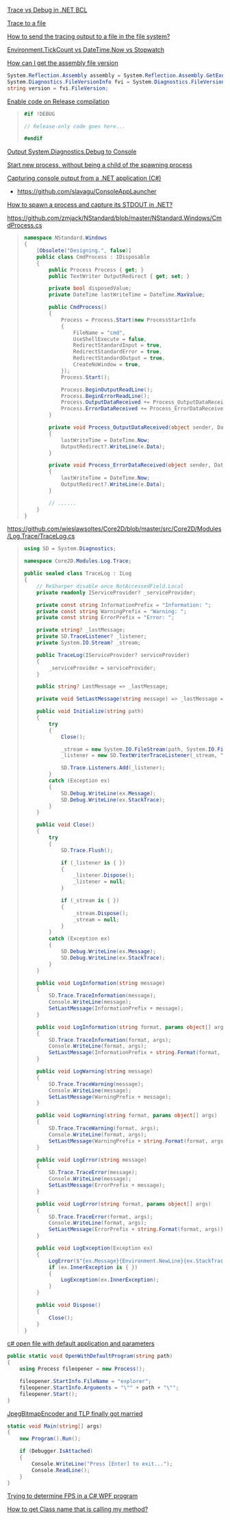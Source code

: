 [Trace vs Debug in .NET BCL](https://stackoverflow.com/questions/179868/trace-vs-debug-in-net-bcl)

[Trace to a file](https://stackoverflow.com/questions/7769085/net-trace-to-a-file-not-working)

[How to send the tracing output to a file in the file system?](https://stackoverflow.com/questions/3279992/how-to-send-the-tracing-output-to-a-file-in-the-file-system)

[Environment.TickCount vs DateTime.Now vs Stopwatch](https://stackoverflow.com/questions/243351/environment-tickcount-vs-datetime-now)

[How can I get the assembly file version](https://stackoverflow.com/questions/909555/how-can-i-get-the-assembly-file-version)
```csharp
System.Reflection.Assembly assembly = System.Reflection.Assembly.GetExecutingAssembly();
System.Diagnostics.FileVersionInfo fvi = System.Diagnostics.FileVersionInfo.GetVersionInfo(assembly.Location);
string version = fvi.FileVersion;
```

[Enable code on Release compilation](https://stackoverflow.com/questions/6927263/enable-code-on-release-compilation)

> ```csharp
> #if !DEBUG
> 
> // Release-only code goes here...
> 
> #endif
> ```

[Output System.Diagnostics.Debug to Console](https://stackoverflow.com/questions/37885587/output-system-diagnostics-debug-to-console)

[Start new process, without being a child of the spawning process](https://stackoverflow.com/questions/8434379/start-new-process-without-being-a-child-of-the-spawning-process)

[Capturing console output from a .NET application (C#)](https://stackoverflow.com/questions/186822/capturing-console-output-from-a-net-application-c)

- https://github.com/slavagu/ConsoleAppLauncher

[How to spawn a process and capture its STDOUT in .NET?](https://stackoverflow.com/questions/285760/how-to-spawn-a-process-and-capture-its-stdout-in-net)

https://github.com/zmjack/NStandard/blob/master/NStandard.Windows/CmdProcess.cs

> ```csharp
> namespace NStandard.Windows
> {
>     [Obsolete("Designing.", false)]
>     public class CmdProcess : IDisposable
>     {
>         public Process Process { get; }
>         public TextWriter OutputRedirect { get; set; }
> 
>         private bool disposedValue;
>         private DateTime lastWriteTime = DateTime.MaxValue;
> 
>         public CmdProcess()
>         {
>             Process = Process.Start(new ProcessStartInfo
>             {
>                 FileName = "cmd",
>                 UseShellExecute = false,
>                 RedirectStandardInput = true,
>                 RedirectStandardError = true,
>                 RedirectStandardOutput = true,
>                 CreateNoWindow = true,
>             });
>             Process.Start();
> 
>             Process.BeginOutputReadLine();
>             Process.BeginErrorReadLine();
>             Process.OutputDataReceived += Process_OutputDataReceived;
>             Process.ErrorDataReceived += Process_ErrorDataReceived;
>         }
> 
>         private void Process_OutputDataReceived(object sender, DataReceivedEventArgs e)
>         {
>             lastWriteTime = DateTime.Now;
>             OutputRedirect?.WriteLine(e.Data);
>         }
> 
>         private void Process_ErrorDataReceived(object sender, DataReceivedEventArgs e)
>         {
>             lastWriteTime = DateTime.Now;
>             OutputRedirect?.WriteLine(e.Data);
>         }
> 
>         // ......
>     }
> }
> ```

https://github.com/wieslawsoltes/Core2D/blob/master/src/Core2D/Modules/Log.Trace/TraceLog.cs

> ```csharp
> using SD = System.Diagnostics;
> 
> namespace Core2D.Modules.Log.Trace;
> 
> public sealed class TraceLog : ILog
> {
>     // ReSharper disable once NotAccessedField.Local
>     private readonly IServiceProvider? _serviceProvider;
> 
>     private const string InformationPrefix = "Information: ";
>     private const string WarningPrefix = "Warning: ";
>     private const string ErrorPrefix = "Error: ";
> 
>     private string? _lastMessage;
>     private SD.TraceListener? _listener;
>     private System.IO.Stream? _stream;
> 
>     public TraceLog(IServiceProvider? serviceProvider)
>     {
>         _serviceProvider = serviceProvider;
>     }
> 
>     public string? LastMessage => _lastMessage;
> 
>     private void SetLastMessage(string message) => _lastMessage = message;
> 
>     public void Initialize(string path)
>     {
>         try
>         {
>             Close();
> 
>             _stream = new System.IO.FileStream(path, System.IO.FileMode.Append);
>             _listener = new SD.TextWriterTraceListener(_stream, "listener");
> 
>             SD.Trace.Listeners.Add(_listener);
>         }
>         catch (Exception ex)
>         {
>             SD.Debug.WriteLine(ex.Message);
>             SD.Debug.WriteLine(ex.StackTrace);
>         }
>     }
> 
>     public void Close()
>     {
>         try
>         {
>             SD.Trace.Flush();
> 
>             if (_listener is { })
>             {
>                 _listener.Dispose();
>                 _listener = null;
>             }
> 
>             if (_stream is { })
>             {
>                 _stream.Dispose();
>                 _stream = null;
>             }
>         }
>         catch (Exception ex)
>         {
>             SD.Debug.WriteLine(ex.Message);
>             SD.Debug.WriteLine(ex.StackTrace);
>         }
>     }
> 
>     public void LogInformation(string message)
>     {
>         SD.Trace.TraceInformation(message);
>         Console.WriteLine(message);
>         SetLastMessage(InformationPrefix + message);
>     }
> 
>     public void LogInformation(string format, params object[] args)
>     {
>         SD.Trace.TraceInformation(format, args);
>         Console.WriteLine(format, args);
>         SetLastMessage(InformationPrefix + string.Format(format, args));
>     }
> 
>     public void LogWarning(string message)
>     {
>         SD.Trace.TraceWarning(message);
>         Console.WriteLine(message);
>         SetLastMessage(WarningPrefix + message);
>     }
> 
>     public void LogWarning(string format, params object[] args)
>     {
>         SD.Trace.TraceWarning(format, args);
>         Console.WriteLine(format, args);
>         SetLastMessage(WarningPrefix + string.Format(format, args));
>     }
> 
>     public void LogError(string message)
>     {
>         SD.Trace.TraceError(message);
>         Console.WriteLine(message);
>         SetLastMessage(ErrorPrefix + message);
>     }
> 
>     public void LogError(string format, params object[] args)
>     {
>         SD.Trace.TraceError(format, args);
>         Console.WriteLine(format, args);
>         SetLastMessage(ErrorPrefix + string.Format(format, args));
>     }
> 
>     public void LogException(Exception ex)
>     {
>         LogError($"{ex.Message}{Environment.NewLine}{ex.StackTrace}");
>         if (ex.InnerException is { })
>         {
>             LogException(ex.InnerException);
>         }
>     }
> 
>     public void Dispose()
>     {
>         Close();
>     }
> }
> ```

[c# open file with default application and parameters](https://stackoverflow.com/questions/11365984/c-sharp-open-file-with-default-application-and-parameters)

```csharp
public static void OpenWithDefaultProgram(string path)
{
    using Process fileopener = new Process();

    fileopener.StartInfo.FileName = "explorer";
    fileopener.StartInfo.Arguments = "\"" + path + "\"";
    fileopener.Start();
}
```

[JpegBitmapEncoder and TLP finally got married](https://modosansreves-coding.blogspot.com/2011/12/jpegbitmapencoder-and-tlp-finally-got.html)

```csharp
static void Main(string[] args)
{
    new Program().Run();

    if (Debugger.IsAttached)
    {
        Console.WriteLine("Press [Enter] to exit...");
        Console.ReadLine();
    }
}
```

[Trying to determine FPS in a C# WPF program](https://stackoverflow.com/questions/4149906/trying-to-determine-fps-in-a-c-sharp-wpf-program)

[How to get Class name that is calling my method?](https://stackoverflow.com/questions/48570573/how-to-get-class-name-that-is-calling-my-method)
